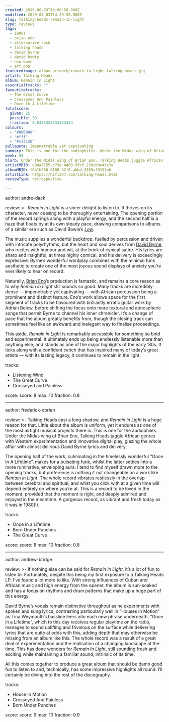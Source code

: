 ```yaml
---
created: 2016-06-29T16:00:58.000Z
modified: 2020-04-03T14:29:55.000Z
slug: talking-heads-remain-in-light
type: reviews
tags:
  - 1980s
  - brian eno
  - alternative rock
  - talking heads
  - david byrne
  - david bowie
  - new wave
  - art pop
featuredimage: album-artwork/remain-in-light-talking-heads.jpg
artist: Talking Heads
album: Remain in Light
essentialtracks: ""
favouritetracks:
  - The Great Curve
  - Crosseyed And Painless
  - Once In A Lifetime
totalscore:
  given: 25
  possible: 30
  fraction: 0.8333333333333334
colours:
  - "#000000"
  - "#fff"
  - "#c22126"
pullquote: Impenetrable yet captivating
summary: This is one for the audiophiles. Under the Midas wing of Brian Eno, Talking Heads juggle African genres with Western experimentation and innovative digital play, glazing the whole affair with almost delirious David Byrne lyrics and delivery.
week: 59
blurb: Under the Midas wing of Brian Eno, Talking Heads juggle African genres with Western experimentation and innovative digital play.
artistMBID: a94a7155-c79d-4409-9fcf-220cb0e4dc3a
albumMBID: f6b1b900-6108-32f0-abbd-2855af9151eb
artistLink: https://hifi247.com/talking-heads.html
reviewType: retrospective

---
```


author: andre-dack

review: >-
  *Remain in Light* is a sheer delight to listen to. It thrives on its character, never ceasing to be thoroughly entertaining. The opening portion of the record springs along with a playful energy, and the second half is a haze that floats by at its own steady pace, drawing comparisons to albums of a similar era such as David Bowie’s [*Low*](/reviews/david-bowie-low/). 
  
  The music supplies a wonderful backdrop, fuelled by percussion and driven with intricate polyrhythms, but the heart and soul derives from [David Byrne](/reviews/david-byrne-american-utopia/), who recites with humour and wit, at the brink of cynical satire. His lyrics are sharp and insightful, at times highly comical, and his delivery is exceedingly expressive. Byrne’s wonderful wordplay combines with the minimal funk aesthetic to create one of the most joyous sound displays of anxiety you’re ever likely to hear on record. 
  
  Naturally, [Brian Eno](/reviews/brian-eno-ambient-1-music-for-airports/)’s production is fantastic, and remains a core reason as to why *Remain in Light* still sounds so good. Many tracks are incredibly dense — impenetrable yet captivating — with African percussion being a prominent and distinct feature. Eno’s work allows space for the first segment of tracks to be flavoured with brilliantly erratic guitar work by Adrian Belew, before shifting the focus onto more textural and atmospheric songs that permit Byrne to channel his inner chronicler. It’s a change of pace that the album greatly benefits from, though the closing track can sometimes feel like an awkward and inelegant way to finalise proceedings. 
  
  This aside, *Remain in Light* is remarkably accessible for something so bold and experimental. It ultimately ends up being endlessly listenable more than anything else, and stands as one of the major highlights of the early ’80s. It ticks along with a confident twitch that has inspired many of today’s great artists — with its lasting legacy, it continues to remain in the light.

tracks:
  - Listening Wind
  - ­The Great Curve
  - ­Crosseyed and Painless

score:
  score: 8
  max: 10
  fraction: 0.8

---
author: frederick-obrien

review: >-
  Talking Heads cast a long shadow, and *Remain in Light* is a huge reason for that. Little about the album is uniform, yet it endures as one of the most airtight musical projects there is. This is one for the audiophiles. Under the Midas wing of Brian Eno, Talking Heads juggle African genres with Western experimentation and innovative digital play, glazing the whole affair with almost delirious David Byrne lyrics and delivery. 
  
  The opening half of the work, culminating in the timelessly wonderful “Once In A Lifetime”, makes for a pulsating funk, whilst the latter settles into a more ruminative, enveloping aura. I tend to find myself drawn more to the opening tracks, but preference is nothing if not changeable on a work like *Remain in Light*. The whole record vibrates restlessly in the overlap between cerebral and spiritual, and what you click with at a given time will depend entirely on where you’re at. This is a record to be loved in the moment, provided that the moment is right, and deeply admired and enjoyed in the meantime. A gorgeous record, as vibrant and fresh today as it was in 1980(!).

tracks:
  - Once in a Lifetime
  - ­Born Under Punches
  - ­The Great Curve

score:
  score: 8
  max: 10
  fraction: 0.8

---
author: andrew-bridge

review: >-
  If nothing else can be said for *Remain In Light*, it’s a lot of fun to listen to. Fortunately, despite this being my first exposure to a Talking Heads LP, I’ve found a lot more to like. With strong influences of Cuban and African music and high energy from the opener, the album is sun-soaked and has a focus on rhythms and drum patterns that make up a huge part of this energy. 
  
  David Byrne’s vocals remain distinctive throughout as he experiments with spoken and sung lyrics, contrasting particularly well in “Houses in Motion” as Tina Weymouth’s bassline leers into each new phrase underneath. “Once in a Lifetime”, which to this day receives regular playtime on the radio, manages to sound uplifting and frivolous on the surface while delivering lyrics that are quite at odds with this, adding depth that may otherwise be missing from an album like this. The whole record was a result of a great deal of experimentation and the realisation of a changing landscape at the time. This has done wonders for *Remain In Light*, still sounding fresh and exciting while maintaining a familiar sound, intrinsic of its time. 
  
  All this comes together to produce a great album that should be damn good fun to listen to and, technically, has some impressive highlights all round. I’ll certainly be diving into the rest of the discography.

tracks:
  - House In Motion
  - ­Crosseyed And Painless
  - ­Born Under Punches
  
score:
  score: 9
  max: 10
  fraction: 0.9
